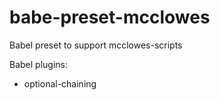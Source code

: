 # babe-preset-mcclowes

Babel preset to support mcclowes-scripts

Babel plugins:
+ optional-chaining